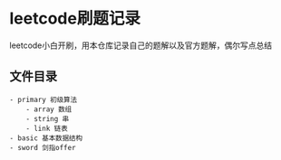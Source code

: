 # leetcode刷题记录
leetcode小白开刷，用本仓库记录自己的题解以及官方题解，偶尔写点总结

## 文件目录
```
- primary 初级算法
    - array 数组
    - string 串
    - link 链表
- basic 基本数据结构
- sword 剑指offer
```